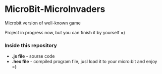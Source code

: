 # MicroBit-MicroInvaders
Microbit version of well-known game

Project in progress now, but you can finish it by yourself =)

### Inside this repository
* **.js file**   - sourse code
* **.hex file**  - compiled program file, jusl load it to your micro:bit and enjoy =)
